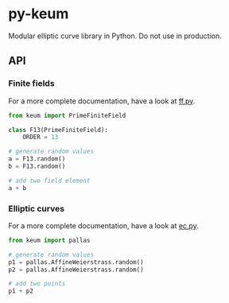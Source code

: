 # py-keum

Modular elliptic curve library in Python. Do not use in production.

## API

### Finite fields

For a more complete documentation, have a look at [ff.py](./keum/ff.py).

```python
from keum import PrimeFiniteField

class F13(PrimeFiniteField):
    ORDER = 13

# generate random values
a = F13.random()
b = F13.random()

# add two field element
a + b
```

### Elliptic curves

For a more complete documentation, have a look at [ec.py](./keum/ec.py).

```python
from keum import pallas

# generate random values
p1 = pallas.AffineWeierstrass.random()
p2 = pallas.AffineWeierstrass.random()

# add two points
p1 + p2
```
